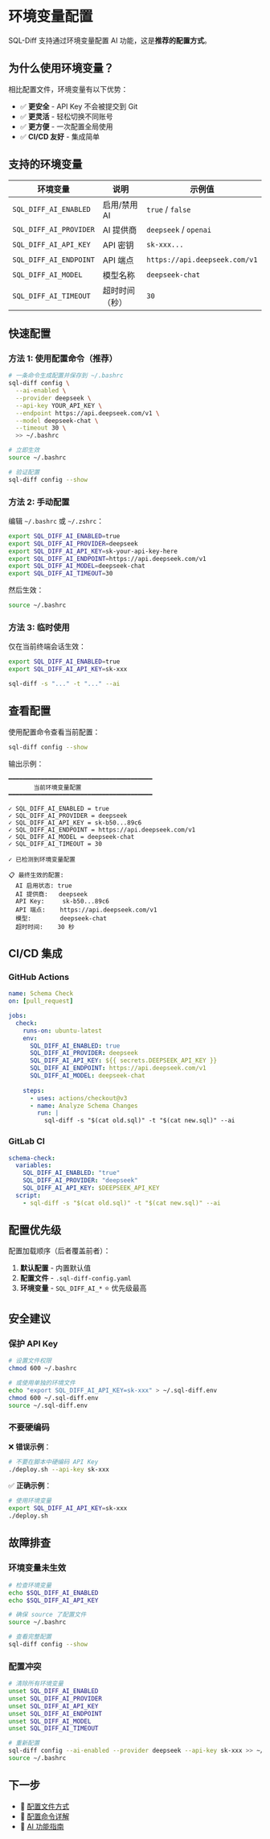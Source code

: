 # 环境变量配置

SQL-Diff 支持通过环境变量配置 AI 功能，这是**推荐的配置方式**。

## 为什么使用环境变量？

相比配置文件，环境变量有以下优势：

- ✅ **更安全** - API Key 不会被提交到 Git
- ✅ **更灵活** - 轻松切换不同账号
- ✅ **更方便** - 一次配置全局使用
- ✅ **CI/CD 友好** - 集成简单

## 支持的环境变量

| 环境变量 | 说明 | 示例值 |
|---------|------|--------|
| `SQL_DIFF_AI_ENABLED` | 启用/禁用 AI | `true` / `false` |
| `SQL_DIFF_AI_PROVIDER` | AI 提供商 | `deepseek` / `openai` |
| `SQL_DIFF_AI_API_KEY` | API 密钥 | `sk-xxx...` |
| `SQL_DIFF_AI_ENDPOINT` | API 端点 | `https://api.deepseek.com/v1` |
| `SQL_DIFF_AI_MODEL` | 模型名称 | `deepseek-chat` |
| `SQL_DIFF_AI_TIMEOUT` | 超时时间（秒） | `30` |

## 快速配置

### 方法 1: 使用配置命令（推荐）

```bash
# 一条命令生成配置并保存到 ~/.bashrc
sql-diff config \
  --ai-enabled \
  --provider deepseek \
  --api-key YOUR_API_KEY \
  --endpoint https://api.deepseek.com/v1 \
  --model deepseek-chat \
  --timeout 30 \
  >> ~/.bashrc

# 立即生效
source ~/.bashrc

# 验证配置
sql-diff config --show
```

### 方法 2: 手动配置

编辑 `~/.bashrc` 或 `~/.zshrc`：

```bash
export SQL_DIFF_AI_ENABLED=true
export SQL_DIFF_AI_PROVIDER=deepseek
export SQL_DIFF_AI_API_KEY=sk-your-api-key-here
export SQL_DIFF_AI_ENDPOINT=https://api.deepseek.com/v1
export SQL_DIFF_AI_MODEL=deepseek-chat
export SQL_DIFF_AI_TIMEOUT=30
```

然后生效：

```bash
source ~/.bashrc
```

### 方法 3: 临时使用

仅在当前终端会话生效：

```bash
export SQL_DIFF_AI_ENABLED=true
export SQL_DIFF_AI_API_KEY=sk-xxx

sql-diff -s "..." -t "..." --ai
```

## 查看配置

使用配置命令查看当前配置：

```bash
sql-diff config --show
```

输出示例：

```
━━━━━━━━━━━━━━━━━━━━━━━━━━━━━━━━━━━━━━━━
       当前环境变量配置
━━━━━━━━━━━━━━━━━━━━━━━━━━━━━━━━━━━━━━━━

✓ SQL_DIFF_AI_ENABLED = true
✓ SQL_DIFF_AI_PROVIDER = deepseek
✓ SQL_DIFF_AI_API_KEY = sk-b50...89c6
✓ SQL_DIFF_AI_ENDPOINT = https://api.deepseek.com/v1
✓ SQL_DIFF_AI_MODEL = deepseek-chat
✓ SQL_DIFF_AI_TIMEOUT = 30

✓ 已检测到环境变量配置

📋 最终生效的配置:
  AI 启用状态: true
  AI 提供商:   deepseek
  API Key:     sk-b50...89c6
  API 端点:    https://api.deepseek.com/v1
  模型:        deepseek-chat
  超时时间:    30 秒
```

## CI/CD 集成

### GitHub Actions

```yaml
name: Schema Check
on: [pull_request]

jobs:
  check:
    runs-on: ubuntu-latest
    env:
      SQL_DIFF_AI_ENABLED: true
      SQL_DIFF_AI_PROVIDER: deepseek
      SQL_DIFF_AI_API_KEY: ${{ secrets.DEEPSEEK_API_KEY }}
      SQL_DIFF_AI_ENDPOINT: https://api.deepseek.com/v1
      SQL_DIFF_AI_MODEL: deepseek-chat
    
    steps:
      - uses: actions/checkout@v3
      - name: Analyze Schema Changes
        run: |
          sql-diff -s "$(cat old.sql)" -t "$(cat new.sql)" --ai
```

### GitLab CI

```yaml
schema-check:
  variables:
    SQL_DIFF_AI_ENABLED: "true"
    SQL_DIFF_AI_PROVIDER: "deepseek"
    SQL_DIFF_AI_API_KEY: $DEEPSEEK_API_KEY
  script:
    - sql-diff -s "$(cat old.sql)" -t "$(cat new.sql)" --ai
```

## 配置优先级

配置加载顺序（后者覆盖前者）：

1. **默认配置** - 内置默认值
2. **配置文件** - `.sql-diff-config.yaml`
3. **环境变量** - `SQL_DIFF_AI_*` ⭐ 优先级最高

## 安全建议

### 保护 API Key

```bash
# 设置文件权限
chmod 600 ~/.bashrc

# 或使用单独的环境文件
echo "export SQL_DIFF_AI_API_KEY=sk-xxx" > ~/.sql-diff.env
chmod 600 ~/.sql-diff.env
source ~/.sql-diff.env
```

### 不要硬编码

❌ **错误示例**：

```bash
# 不要在脚本中硬编码 API Key
./deploy.sh --api-key sk-xxx
```

✅ **正确示例**：

```bash
# 使用环境变量
export SQL_DIFF_AI_API_KEY=sk-xxx
./deploy.sh
```

## 故障排查

### 环境变量未生效

```bash
# 检查环境变量
echo $SQL_DIFF_AI_ENABLED
echo $SQL_DIFF_AI_API_KEY

# 确保 source 了配置文件
source ~/.bashrc

# 查看完整配置
sql-diff config --show
```

### 配置冲突

```bash
# 清除所有环境变量
unset SQL_DIFF_AI_ENABLED
unset SQL_DIFF_AI_PROVIDER
unset SQL_DIFF_AI_API_KEY
unset SQL_DIFF_AI_ENDPOINT
unset SQL_DIFF_AI_MODEL
unset SQL_DIFF_AI_TIMEOUT

# 重新配置
sql-diff config --ai-enabled --provider deepseek --api-key sk-xxx >> ~/.bashrc
source ~/.bashrc
```

## 下一步

- 📝 [配置文件方式](/config/file.md)
- 🔧 [配置命令详解](/config/command.md)
- 🤖 [AI 功能指南](/ai/guide.md)
